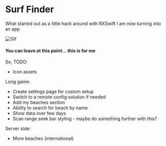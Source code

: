 # Surf Finder

What started out as a little hack around with RXSwift I am now turning into an app

![Gif](https://raw.githubusercontent.com/Daio-io/SurfFinder/master/Screens/finder0.2.gif)

#### You can leave at this point... this is for me

So, TODO:

- Icon assets

Long game:

- Create settings page for custom setup
- Switch to a remote config solution if needed
- Add my beaches section
- Ability to search for beach by name
- Show data over few days
- Scan range seek bar styling - maybe do something further with this?

Server side:

- More beaches (international)
